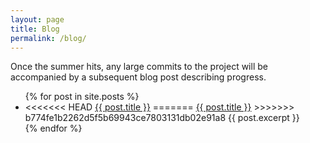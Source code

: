 ```yaml
---
layout: page
title: Blog
permalink: /blog/
---
```


Once the summer hits, any large commits to the project will be accompanied by a subsequent blog post describing progress.
<ul>
  {% for post in site.posts %}
    <li>
<<<<<<< HEAD
      <a href="{{site.baseurl}}{{ post.url }}">{{ post.title }}</a>
=======
      <a href="{{ site.baseurl }}{{ post.url }}">{{ post.title }}</a>
>>>>>>> b774fe1b2262d5f5b69943ce7803131db02e91a8
      {{ post.excerpt }}
    </li>
  {% endfor %}
</ul>
